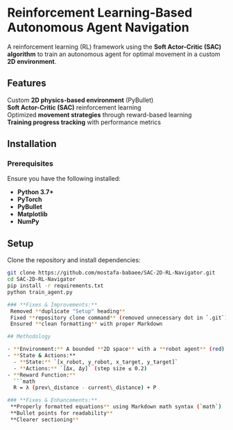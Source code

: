 # Reinforcement Learning-Based Autonomous Agent Navigation

A reinforcement learning (RL) framework using the **Soft Actor-Critic (SAC) algorithm** to train an autonomous agent for optimal movement in a custom **2D environment**.

## Features  

 Custom **2D physics-based environment** (PyBullet)  
 **Soft Actor-Critic (SAC)** reinforcement learning  
 Optimized **movement strategies** through reward-based learning  
 **Training progress tracking** with performance metrics  

## Installation  

### Prerequisites  
Ensure you have the following installed:  

- **Python 3.7+**  
- **PyTorch**  
- **PyBullet**  
- **Matplotlib**  
- **NumPy**  
## Setup  

Clone the repository and install dependencies:  

```sh
git clone https://github.com/mostafa-babaee/SAC-2D-RL-Navigator.git  
cd SAC-2D-RL-Navigator  
pip install -r requirements.txt  
python train_agent.py  

### **Fixes & Improvements:**
 Removed **duplicate "Setup" heading**  
 Fixed **repository clone command** (removed unnecessary dot in `.git`)  
 Ensured **clean formatting** with proper Markdown  

## Methodology  

- **Environment:** A bounded **2D space** with a **robot agent** (red) and a **target** (blue).  
- **State & Actions:**  
  - **State:** `[x_robot, y_robot, x_target, y_target]`  
  - **Actions:** `[Δx, Δy]` (step size ≤ 0.2)  
- **Reward Function:**  
  ```math
  R = λ (prev\_distance - current\_distance) + P

### **Fixes & Enhancements:**  
 **Properly formatted equations** using Markdown math syntax (`math`)  
 **Bullet points for readability**  
 **Clearer sectioning**  


